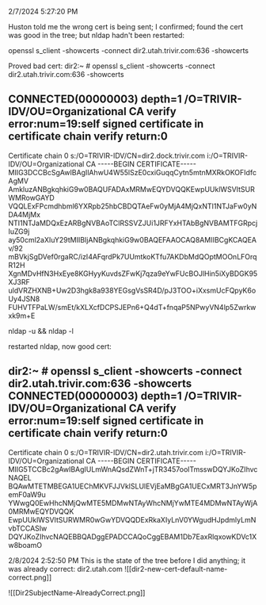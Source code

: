 2/7/2024 5:27:20 PM            

Huston told me the wrong cert is being sent; I confirmed; found the cert was good in the tree; but nldap hadn't been restarted:

openssl s_client -showcerts -connect dir2.utah.trivir.com:636 -showcerts

Proved bad cert:
dir2:~ # openssl s_client -showcerts -connect dir2.utah.trivir.com:636 -showcerts


CONNECTED(00000003)
depth=1 /O=TRIVIR-IDV/OU=Organizational CA
verify error:num=19:self signed certificate in certificate chain
verify return:0
---
Certificate chain
 0 s:/O=TRIVIR-IDV/CN=dir2.dock.trivir.com
   i:/O=TRIVIR-IDV/OU=Organizational CA
-----BEGIN CERTIFICATE-----
MIIG3DCCBcSgAwIBAgIlAhwU4W55lSzE0cxiGuqqCytn5mtnMXRkOKOFIdfcAgMV
AmkluzANBgkqhkiG9w0BAQUFADAxMRMwEQYDVQQKEwpUUklWSVItSURWMRowGAYD
VQQLExFPcmdhbml6YXRpb25hbCBDQTAeFw0yMjA4MjQxNTI1NTJaFw0yNDA4MjMx
NTI1NTJaMDQxEzARBgNVBAoTClRSSVZJUi1JRFYxHTAbBgNVBAMTFGRpcjIuZG9j
ay50cml2aXIuY29tMIIBIjANBgkqhkiG9w0BAQEFAAOCAQ8AMIIBCgKCAQEAv/92
mBVkjSgDVef0rgaRC/izI4AFqrdPk7UUmtkoKTfu7AKDbMdQOptMOOnLFOrqR12H
XgnMDvHfN3HxEye8KGHyyKuvdsZFwKj7qza9eYwFUcBOJlHin5iXyBDGK95XJ3RF
uldVRZHXNB+Uw2D3hgk8a938YEGsgVsSR4D/pJ3TOO+iXxsmUcFQpyK6oUy4JSN8
FUHVTFPaLW/smEt/kXLXcfDCPSJEPn6+Q4dT+fnqaP5NPwyVN4lp5Zwrkwxk9m+E

nldap -u && nldap -l

restarted nldap, now good cert:

dir2:~ # openssl s_client -showcerts -connect dir2.utah.trivir.com:636 -showcerts
CONNECTED(00000003)
depth=1 /O=TRIVIR-IDV/OU=Organizational CA
verify error:num=19:self signed certificate in certificate chain
verify return:0
---
Certificate chain
 0 s:/O=TRIVIR-IDV/CN=dir2.utah.trivir.com
   i:/O=TRIVIR-IDV/OU=Organizational CA
-----BEGIN CERTIFICATE-----
MIIG5TCCBc2gAwIBAgIULmWnAQsdZWnT+jTR3457oolTmsswDQYJKoZIhvcNAQEL
BQAwMTETMBEGA1UEChMKVFJJVklSLUlEVjEaMBgGA1UECxMRT3JnYW5pemF0aW9u
YWwgQ0EwHhcNMjQwMTE5MDMwNTAyWhcNMjYwMTE4MDMwNTAyWjA0MRMwEQYDVQQK
EwpUUklWSVItSURWMR0wGwYDVQQDExRkaXIyLnV0YWgudHJpdmlyLmNvbTCCASIw
DQYJKoZIhvcNAQEBBQADggEPADCCAQoCggEBAM1Db7EaxRlqxowKDVc1Xw8boamO

2/8/2024 2:52:50 PM
This is the state of the tree before I did anything; it was already correct: dir2.utah.com
![[dir2-new-cert-default-name-correct.png]]

![[Dir2SubjectName-AlreadyCorrect.png]]



